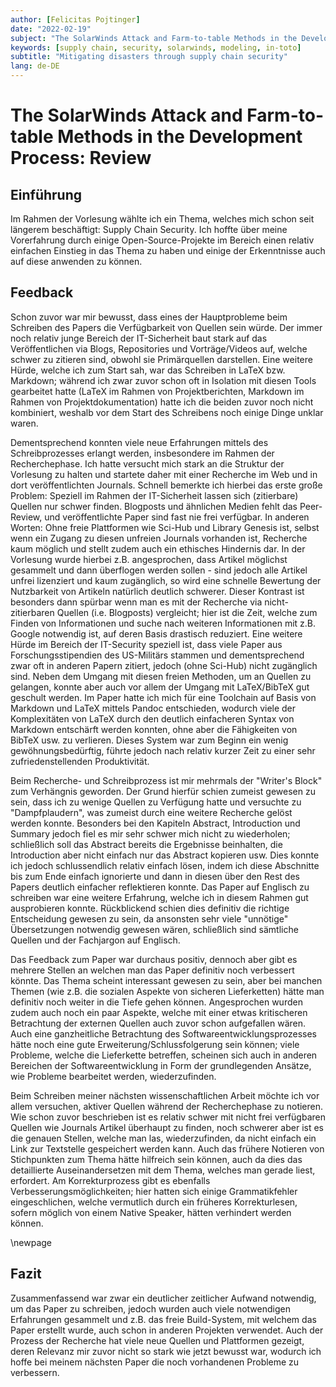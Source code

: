 ```yaml
---
author: [Felicitas Pojtinger]
date: "2022-02-19"
subject: "The SolarWinds Attack and Farm-to-table Methods in the Development Process (Review)"
keywords: [supply chain, security, solarwinds, modeling, in-toto]
subtitle: "Mitigating disasters through supply chain security"
lang: de-DE
---
```


# The SolarWinds Attack and Farm-to-table Methods in the Development Process: Review

## Einführung

Im Rahmen der Vorlesung wählte ich ein Thema, welches mich schon seit längerem beschäftigt: Supply Chain Security. Ich hoffte über meine Vorerfahrung durch einige Open-Source-Projekte im Bereich einen relativ einfachen Einstieg in das Thema zu haben und einige der Erkenntnisse auch auf diese anwenden zu können.

## Feedback

Schon zuvor war mir bewusst, dass eines der Hauptprobleme beim Schreiben des Papers die Verfügbarkeit von Quellen sein würde. Der immer noch relativ junge Bereich der IT-Sicherheit baut stark auf das Veröffentlichen via Blogs, Repositories und Vorträge/Videos auf, welche schwer zu zitieren sind, obwohl sie Primärquellen darstellen. Eine weitere Hürde, welche ich zum Start sah, war das Schreiben in LaTeX bzw. Markdown; während ich zwar zuvor schon oft in Isolation mit diesen Tools gearbeitet hatte (LaTeX im Rahmen von Projektberichten, Markdown im Rahmen von Projektdokumentation) hatte ich die beiden zuvor noch nicht kombiniert, weshalb vor dem Start des Schreibens noch einige Dinge unklar waren.

Dementsprechend konnten viele neue Erfahrungen mittels des Schreibprozesses erlangt werden, insbesondere im Rahmen der Recherchephase. Ich hatte versucht mich stark an die Struktur der Vorlesung zu halten und startete daher mit einer Recherche im Web und in dort veröffentlichten Journals. Schnell bemerkte ich hierbei das erste große Problem: Speziell im Rahmen der IT-Sicherheit lassen sich (zitierbare) Quellen nur schwer finden. Blogposts und ähnlichen Medien fehlt das Peer-Review, und veröffentlichte Paper sind fast nie frei verfügbar. In anderen Worten: Ohne freie Plattformen wie Sci-Hub und Library Genesis ist, selbst wenn ein Zugang zu diesen unfreien Journals vorhanden ist, Recherche kaum möglich und stellt zudem auch ein ethisches Hindernis dar. In der Vorlesung wurde hierbei z.B. angesprochen, dass Artikel möglichst gesammelt und dann überflogen werden sollen - sind jedoch alle Artikel unfrei lizenziert und kaum zugänglich, so wird eine schnelle Bewertung der Nutzbarkeit von Artikeln natürlich deutlich schwerer. Dieser Kontrast ist besonders dann spürbar wenn man es mit der Recherche via nicht-zitierbaren Quellen (i.e. Blogposts) vergleicht; hier ist die Zeit, welche zum Finden von Informationen und suche nach weiteren Informationen mit z.B. Google notwendig ist, auf deren Basis drastisch reduziert. Eine weitere Hürde im Bereich der IT-Security speziell ist, dass viele Paper aus Forschungsstipendien des US-Militärs stammen und dementsprechend zwar oft in anderen Papern zitiert, jedoch (ohne Sci-Hub) nicht zugänglich sind. Neben dem Umgang mit diesen freien Methoden, um an Quellen zu gelangen, konnte aber auch vor allem der Umgang mit LaTeX/BibTeX gut geschult werden. Im Paper hatte ich mich für eine Toolchain auf Basis von Markdown und LaTeX mittels Pandoc entschieden, wodurch viele der Komplexitäten von LaTeX durch den deutlich einfacheren Syntax von Markdown entschärft werden konnten, ohne aber die Fähigkeiten von BibTeX usw. zu verlieren. Dieses System war zum Beginn ein wenig gewöhnungsbedürftig, führte jedoch nach relativ kurzer Zeit zu einer sehr zufriedenstellenden Produktivität.

Beim Recherche- und Schreibprozess ist mir mehrmals der "Writer's Block" zum Verhängnis geworden. Der Grund hierfür schien zumeist gewesen zu sein, dass ich zu wenige Quellen zu Verfügung hatte und versuchte zu "Dampfplaudern", was zumeist durch eine weitere Recherche gelöst werden konnte. Besonders bei den Kapiteln Abstract, Introduction und Summary jedoch fiel es mir sehr schwer mich nicht zu wiederholen; schließlich soll das Abstract bereits die Ergebnisse beinhalten, die Introduction aber nicht einfach nur das Abstract kopieren usw. Dies konnte ich jedoch schlussendlich relativ einfach lösen, indem ich diese Abschnitte bis zum Ende einfach ignorierte und dann in diesen über den Rest des Papers deutlich einfacher reflektieren konnte. Das Paper auf Englisch zu schreiben war eine weitere Erfahrung, welche ich in diesem Rahmen gut ausprobieren konnte. Rückblickend schien dies definitiv die richtige Entscheidung gewesen zu sein, da ansonsten sehr viele "unnötige" Übersetzungen notwendig gewesen wären, schließlich sind sämtliche Quellen und der Fachjargon auf Englisch.

Das Feedback zum Paper war durchaus positiv, dennoch aber gibt es mehrere Stellen an welchen man das Paper definitiv noch verbessert könnte. Das Thema scheint interessant gewesen zu sein, aber bei manchen Themen (wie z.B. die sozialen Aspekte von sicheren Lieferketten) hätte man definitiv noch weiter in die Tiefe gehen können. Angesprochen wurden zudem auch noch ein paar Aspekte, welche mit einer etwas kritischeren Betrachtung der externen Quellen auch zuvor schon aufgefallen wären. Auch eine ganzheitliche Betrachtung des Softwareentwicklungsprozesses hätte noch eine gute Erweiterung/Schlussfolgerung sein können; viele Probleme, welche die Lieferkette betreffen, scheinen sich auch in anderen Bereichen der Softwareentwicklung in Form der grundlegenden Ansätze, wie Probleme bearbeitet werden, wiederzufinden.

Beim Schreiben meiner nächsten wissenschaftlichen Arbeit möchte ich vor allem versuchen, aktiver Quellen während der Recherchephase zu notieren. Wie schon zuvor beschrieben ist es relativ schwer mit nicht frei verfügbaren Quellen wie Journals Artikel überhaupt zu finden, noch schwerer aber ist es die genauen Stellen, welche man las, wiederzufinden, da nicht einfach ein Link zur Textstelle gespeichert werden kann. Auch das frühere Notieren von Stichpunkten zum Thema hätte hilfreich sein können, auch da dies das detaillierte Auseinandersetzen mit dem Thema, welches man gerade liest, erfordert. Am Korrekturprozess gibt es ebenfalls Verbesserungsmöglichkeiten; hier hatten sich einige Grammatikfehler eingeschlichen, welche vermutlich durch ein früheres Korrekturlesen, sofern möglich von einem Native Speaker, hätten verhindert werden können.

\newpage

## Fazit

Zusammenfassend war zwar ein deutlicher zeitlicher Aufwand notwendig, um das Paper zu schreiben, jedoch wurden auch viele notwendigen Erfahrungen gesammelt und z.B. das freie Build-System, mit welchem das Paper erstellt wurde, auch schon in anderen Projekten verwendet. Auch der Prozess der Recherche hat viele neue Quellen und Plattformen gezeigt, deren Relevanz mir zuvor nicht so stark wie jetzt bewusst war, wodurch ich hoffe bei meinem nächsten Paper die noch vorhandenen Probleme zu verbessern.
